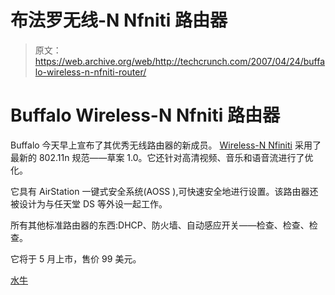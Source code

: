 # 布法罗无线-N Nfniti 路由器

> 原文：<https://web.archive.org/web/http://techcrunch.com/2007/04/24/buffalo-wireless-n-nfniti-router/>

# Buffalo Wireless-N Nfniti 路由器

Buffalo 今天早上宣布了其优秀无线路由器的新成员。 [Wireless-N Nfiniti](https://web.archive.org/web/20130628190003/http://www.buffalotech.com/products/wireless/wireless-n-nfiniti/wireless-n-nfniti-router/) 采用了最新的 802.11n 规范——草案 1.0。它还针对高清视频、音乐和语音流进行了优化。

它具有 AirStation 一键式安全系统(AOSS ),可快速安全地进行设置。该路由器还被设计为与任天堂 DS 等外设一起工作。

所有其他标准路由器的东西:DHCP、防火墙、自动感应开关——检查、检查、检查。

它将于 5 月上市，售价 99 美元。

[水牛](https://web.archive.org/web/20130628190003/http://www.buffalotech.com/)